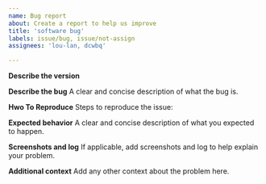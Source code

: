 ```yaml
---
name: Bug report
about: Create a report to help us improve
title: 'software bug'
labels: issue/bug, issue/not-assign
assignees: 'lou-lan, dcwbq'

---
```


**Describe the version**


**Describe the bug**
A clear and concise description of what the bug is.

**Hwo To Reproduce**
Steps to reproduce the issue:

**Expected behavior**
A clear and concise description of what you expected to happen.

**Screenshots and log**
If applicable, add screenshots and log to help explain your problem.

**Additional context**
Add any other context about the problem here.
